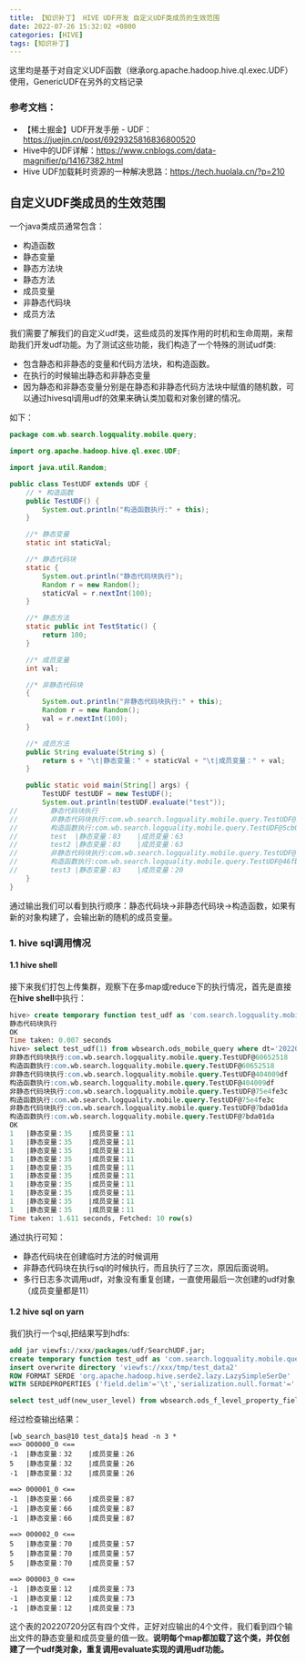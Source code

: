 ```yaml
---
title: 【知识补丁】 HIVE UDF开发 自定义UDF类成员的生效范围
date: 2022-07-26 15:32:02 +0800
categories: [HIVE]
tags: [知识补丁]
---
```




这里均是基于对自定义UDF函数（继承org.apache.hadoop.hive.ql.exec.UDF）使用，GenericUDF在另外的文档记录

### 参考文档：

- 【稀土掘金】UDF开发手册 - UDF：https://juejin.cn/post/6929325816836800520
- Hive中的UDF详解：https://www.cnblogs.com/data-magnifier/p/14167382.html
- Hive UDF加载耗时资源的一种解决思路：https://tech.huolala.cn/?p=210

## 自定义UDF类成员的生效范围

一个java类成员通常包含：
* 构造函数
* 静态变量
* 静态方法块
* 静态方法
* 成员变量
* 非静态代码块
* 成员方法

我们需要了解我们的自定义udf类，这些成员的发挥作用的时机和生命周期，来帮助我们开发udf功能。为了测试这些功能，我们构造了一个特殊的测试udf类:

- 包含静态和非静态的变量和代码方法块，和构造函数。
- 在执行的时候输出静态和非静态变量
- 因为静态和非静态变量分别是在静态和非静态代码方法块中赋值的随机数，可以通过hivesql调用udf的效果来确认类加载和对象创建的情况。

如下：

```java
package com.wb.search.logquality.mobile.query;

import org.apache.hadoop.hive.ql.exec.UDF;

import java.util.Random;

public class TestUDF extends UDF {
    // * 构造函数
    public TestUDF() {
        System.out.println("构造函数执行:" + this);
    }

    //* 静态变量
    static int staticVal;

    //* 静态代码块
    static {
        System.out.println("静态代码块执行");
        Random r = new Random();
        staticVal = r.nextInt(100);
    }

    //* 静态方法
    static public int TestStatic() {
        return 100;
    }

    //* 成员变量
    int val;

    //* 非静态代码块
    {
        System.out.println("非静态代码块执行:" + this);
        Random r = new Random();
        val = r.nextInt(100);
    }

    //* 成员方法
    public String evaluate(String s) {
        return s + "\t|静态变量：" + staticVal + "\t|成员变量：" + val;
    }

    public static void main(String[] args) {
        TestUDF testUDF = new TestUDF();
        System.out.println(testUDF.evaluate("test"));
//        静态代码块执行
//        非静态代码块执行:com.wb.search.logquality.mobile.query.TestUDF@5cb0d902
//        构造函数执行:com.wb.search.logquality.mobile.query.TestUDF@5cb0d902
//        test	|静态变量：83	|成员变量：63
//        test2	|静态变量：83	|成员变量：63
//        非静态代码块执行:com.wb.search.logquality.mobile.query.TestUDF@46fbb2c1
//        构造函数执行:com.wb.search.logquality.mobile.query.TestUDF@46fbb2c1
//        test3	|静态变量：83	|成员变量：20
    }
}

```

通过输出我们可以看到执行顺序：静态代码块->非静态代码块->构造函数，如果有新的对象构建了，会输出新的随机的成员变量。

### 1. hive sql调用情况

#### 1.1 hive shell

接下来我们打包上传集群，观察下在多map或reduce下的执行情况，首先是直接在**hive shell**中执行：

```sql
hive> create temporary function test_udf as 'com.search.logquality.mobile.query.TestUDF';
静态代码块执行
OK
Time taken: 0.007 seconds
hive> select test_udf(1) from wbsearch.ods_mobile_query where dt='20220720' limit 10;
非静态代码块执行:com.wb.search.logquality.mobile.query.TestUDF@60652518
构造函数执行:com.wb.search.logquality.mobile.query.TestUDF@60652518
非静态代码块执行:com.wb.search.logquality.mobile.query.TestUDF@404009df
构造函数执行:com.wb.search.logquality.mobile.query.TestUDF@404009df
非静态代码块执行:com.wb.search.logquality.mobile.query.TestUDF@75e4fe3c
构造函数执行:com.wb.search.logquality.mobile.query.TestUDF@75e4fe3c
非静态代码块执行:com.wb.search.logquality.mobile.query.TestUDF@7bda01da
构造函数执行:com.wb.search.logquality.mobile.query.TestUDF@7bda01da
OK
1	|静态变量：35	|成员变量：11
1	|静态变量：35	|成员变量：11
1	|静态变量：35	|成员变量：11
1	|静态变量：35	|成员变量：11
1	|静态变量：35	|成员变量：11
1	|静态变量：35	|成员变量：11
1	|静态变量：35	|成员变量：11
1	|静态变量：35	|成员变量：11
1	|静态变量：35	|成员变量：11
1	|静态变量：35	|成员变量：11
Time taken: 1.611 seconds, Fetched: 10 row(s)

```

通过执行可知：

- 静态代码块在创建临时方法的时候调用
- 非静态代码块在执行sql的时候执行，而且执行了三次，原因后面说明。
- 多行日志多次调用udf，对象没有重复创建，一直使用最后一次创建的udf对象（成员变量都是11）

#### 1.2 hive sql on yarn

我们执行一个sql,把结果写到hdfs:

```sql
add jar viewfs://xxx/packages/udf/SearchUDF.jar;
create temporary function test_udf as 'com.search.logquality.mobile.query.TestUDF';
insert overwrite directory 'viewfs://xxx/tmp/test_data2'
ROW FORMAT SERDE 'org.apache.hadoop.hive.serde2.lazy.LazySimpleSerDe'
WITH SERDEPROPERTIES ('field.delim'='\t','serialization.null.format'='')

select test_udf(new_user_level) from wbsearch.ods_f_level_property_field_by_field where dt='20220720';
```

经过检查输出结果：

```shell
[wb_search_bas@10 test_data]$ head -n 3 *
==> 000000_0 <==
-1	|静态变量：32	|成员变量：26
5	|静态变量：32	|成员变量：26
-1	|静态变量：32	|成员变量：26

==> 000001_0 <==
-1	|静态变量：66	|成员变量：87
-1	|静态变量：66	|成员变量：87
-1	|静态变量：66	|成员变量：87

==> 000002_0 <==
5	|静态变量：70	|成员变量：57
5	|静态变量：70	|成员变量：57
5	|静态变量：70	|成员变量：57

==> 000003_0 <==
-1	|静态变量：12	|成员变量：73
-1	|静态变量：12	|成员变量：73
-1	|静态变量：12	|成员变量：73
```

这个表的20220720分区有四个文件，正好对应输出的4个文件，我们看到四个输出文件的静态变量和成员变量的值一致。**说明每个map都加载了这个类，并仅创建了一个udf类对象，重复调用evaluate实现的调用udf功能。**
